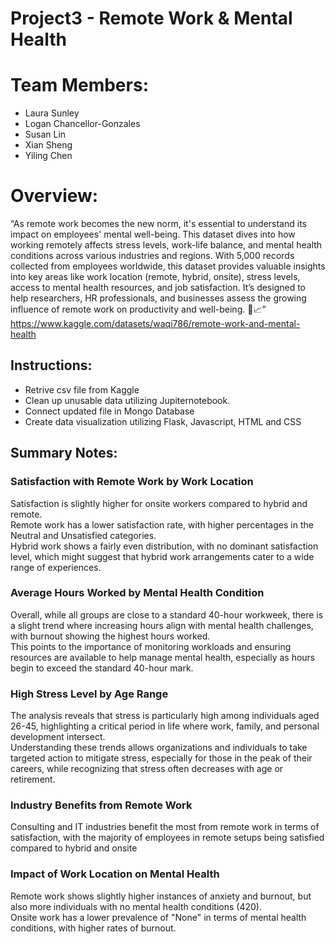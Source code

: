 # Project3 - Remote Work & Mental Health

# Team Members:
  - Laura Sunley
  - Logan Chancellor-Gonzales
  - Susan Lin
  - Xian Sheng
  - Yiling Chen

# Overview:
“As remote work becomes the new norm, it's essential to understand its impact on employees' mental well-being. This dataset dives into how working remotely affects stress levels, work-life balance, and mental health conditions across various industries and regions.
With 5,000 records collected from employees worldwide, this dataset provides valuable insights into key areas like work location (remote, hybrid, onsite), stress levels, access to mental health resources, and job satisfaction. It’s designed to help researchers, HR professionals, and businesses assess the growing influence of remote work on productivity and well-being. 🌿📈”<br>
https://www.kaggle.com/datasets/waqi786/remote-work-and-mental-health

## Instructions:
- Retrive csv file from Kaggle
- Clean up unusable data utilizing Jupiternotebook.
- Connect updated file in Mongo Database
- Create data visualization utilizing Flask, Javascript, HTML and CSS

## Summary Notes:
### Satisfaction with Remote Work by Work Location
Satisfaction is slightly higher for onsite workers compared to hybrid and remote. <br>
Remote work has a lower satisfaction rate, with higher percentages in the Neutral and Unsatisfied categories.<br>
Hybrid work shows a fairly even distribution, with no dominant satisfaction level, which might suggest that hybrid work arrangements cater to a wide range of experiences.
### Average Hours Worked by Mental Health Condition
Overall, while all groups are close to a standard 40-hour workweek, there is a slight trend where increasing hours align with mental health challenges, with burnout showing the highest hours worked. <br>This points to the importance of monitoring workloads and ensuring resources are available to help manage mental health, especially as hours begin to exceed the standard 40-hour mark.
### High Stress Level by Age Range
The analysis reveals that stress is particularly high among individuals aged 26-45, highlighting a critical period in life where work, family, and personal development intersect. <br>
Understanding these trends allows organizations and individuals to take targeted action to mitigate stress, especially for those in the peak of their careers, while recognizing that stress often decreases with age or retirement.
### Industry Benefits from Remote Work
Consulting and IT industries benefit the most from remote work in terms of satisfaction, with the majority of employees in remote setups being satisfied compared to hybrid and onsite
### Impact of Work Location on Mental Health
Remote work shows slightly higher instances of anxiety and burnout, but also more individuals with no mental health conditions (420).
<br>
Onsite work has a lower prevalence of "None" in terms of mental health conditions, with higher rates of burnout.

